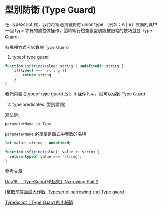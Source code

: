# 型別防衛 (Type Guard)

在 TypeScript 裡，我們時常遇到需要對 union type （例如：A | B）裡面的其中一個 type 才有的屬性做操作，這時執行檢查讓型別能被限縮的技巧就是 Type Guard。

有幾種方式可以實現 Type Guard:

1. typeof type guard

```js
function isString(value: string | undefined): string {
    if(typeof === 'string'){
        return string
    }
}
```

我們只要把typeof type guard 放在 if 條件句中，就可以做到 Type Guard 

2. type predicates (型別謂語)

寫法是:

```
parameterName is Type
```

`parameterName` 必須要是函式中參數的名稱

```js
let value: string | undefined;

function isString(value): value is string {
  return typeof value === 'string';
}
```

參考文章:

[Day18: 【TypeScript 學起來】Narrowing Part 2](https://ithelp.ithome.com.tw/m/articles/10277022)

[[擊敗前端面試大作戰] Typescript narrowing and Type guard](https://ithelp.ithome.com.tw/articles/10303220)

[TypeScript：Type Guard 的小細節](https://chentsulin.medium.com/typescript-type-guide-%E7%9A%84%E5%B0%8F%E7%B4%B0%E7%AF%80-9b1f2874dbad)